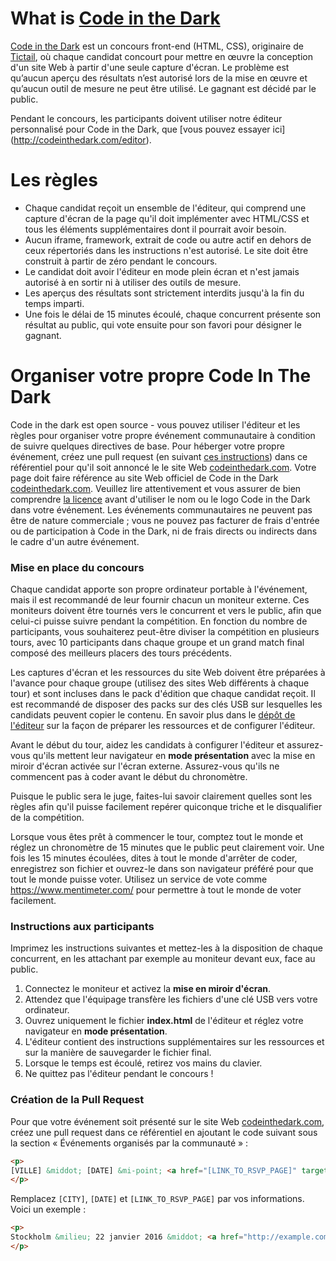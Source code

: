 # What is [Code in the Dark](http://codeinthedark.com)
[Code in the Dark](http://codeinthedark.com) est un concours front-end (HTML, CSS), originaire de [Tictail](https://tictail.com), où chaque candidat concourt pour mettre en œuvre la conception d'un site Web à partir d'une seule capture d'écran. Le problème est qu’aucun aperçu des résultats n’est autorisé lors de la mise en œuvre et qu’aucun outil de mesure ne peut être utilisé. Le gagnant est décidé par le public.

Pendant le concours, les participants doivent utiliser notre éditeur personnalisé pour Code in the Dark, que [vous pouvez essayer ici] (http://codeinthedark.com/editor).

# Les règles
* Chaque candidat reçoit un ensemble de l'éditeur, qui comprend une capture d'écran de la page qu'il doit implémenter avec HTML/CSS et tous les éléments supplémentaires dont il pourrait avoir besoin.
* Aucun iframe, framework, extrait de code ou autre actif en dehors de ceux répertoriés dans les instructions n'est autorisé. Le site doit être construit à partir de zéro pendant le concours.
* Le candidat doit avoir l'éditeur en mode plein écran et n'est jamais autorisé à en sortir ni à utiliser des outils de mesure.
* Les aperçus des résultats sont strictement interdits jusqu'à la fin du temps imparti.
* Une fois le délai de 15 minutes écoulé, chaque concurrent présente son résultat au public, qui vote ensuite pour son favori pour désigner le gagnant.

# Organiser votre propre Code In The Dark 

Code in the dark est open source - vous pouvez utiliser l'éditeur et les règles pour organiser votre propre événement communautaire à condition de suivre quelques directives de base. Pour héberger votre propre événement, créez une pull request (en suivant [ces instructions](https://github.com/codeinthedark/codeinthedark.github.io#creating-the-pull-request)) dans ce référentiel pour qu'il soit annoncé le le site Web [codeinthedark.com](http://codeinthedark.com). Votre page doit faire référence au site Web officiel de Code in the Dark [codeinthedark.com](http://codeinthedark.com). Veuillez lire attentivement et vous assurer de bien comprendre [la licence](https://github.com/codeinthedark/codeinthedark.github.io/blob/master/LICENSE) avant d'utiliser le nom ou le logo Code in the Dark dans votre événement. Les événements communautaires ne peuvent pas être de nature commerciale ; vous ne pouvez pas facturer de frais d'entrée ou de participation à Code in the Dark, ni de frais directs ou indirects dans le cadre d'un autre événement.


### Mise en place du concours
Chaque candidat apporte son propre ordinateur portable à l'événement, mais il est recommandé de leur fournir chacun un moniteur externe. Ces moniteurs doivent être tournés vers le concurrent et vers le public, afin que celui-ci puisse suivre pendant la compétition.
En fonction du nombre de participants, vous souhaiterez peut-être diviser la compétition en plusieurs tours, avec 10 participants dans chaque groupe et un grand match final composé des meilleurs placers des tours précédents.

Les captures d'écran et les ressources du site Web doivent être préparées à l'avance pour chaque groupe (utilisez des sites Web différents à chaque tour) et sont incluses dans le pack d'édition que chaque candidat reçoit. Il est recommandé de disposer des packs sur des clés USB sur lesquelles les candidats peuvent copier le contenu. En savoir plus dans le [dépôt de l'éditeur](https://github.com/codeinthedark/editor) sur la façon de préparer les ressources et de configurer l'éditeur.

Avant le début du tour, aidez les candidats à configurer l'éditeur et assurez-vous qu'ils mettent leur navigateur en **mode présentation** avec la mise en miroir d'écran activée sur l'écran externe. Assurez-vous qu'ils ne commencent pas à coder avant le début du chronomètre.

Puisque le public sera le juge, faites-lui savoir clairement quelles sont les règles afin qu'il puisse facilement repérer quiconque triche et le disqualifier de la compétition.

Lorsque vous êtes prêt à commencer le tour, comptez tout le monde et réglez un chronomètre de 15 minutes que le public peut clairement voir. Une fois les 15 minutes écoulées, dites à tout le monde d'arrêter de coder, enregistrez son fichier et ouvrez-le dans son navigateur préféré pour que tout le monde puisse voter. Utilisez un service de vote comme https://www.mentimeter.com/ pour permettre à tout le monde de voter facilement.

### Instructions aux participants
Imprimez les instructions suivantes et mettez-les à la disposition de chaque concurrent, en les attachant par exemple au moniteur devant eux, face au public.

1. Connectez le moniteur et activez la **mise en miroir d'écran**.
1. Attendez que l'équipage transfère les fichiers d'une clé USB vers votre ordinateur.
1. Ouvrez uniquement le fichier **index.html** de l'éditeur et réglez votre navigateur en **mode présentation**.
1. L'éditeur contient des instructions supplémentaires sur les ressources et sur la manière de sauvegarder le fichier final.
1. Lorsque le temps est écoulé, retirez vos mains du clavier.
1. Ne quittez pas l'éditeur pendant le concours !

### Création de la Pull Request
Pour que votre événement soit présenté sur le site Web [codeinthedark.com](http://codeinthedark.com), créez une pull request dans ce référentiel en ajoutant le code suivant sous la section « Événements organisés par la communauté » :

```html
<p>
[VILLE] &middot; [DATE] &mi-point; <a href="[LINK_TO_RSVP_PAGE]" target="_blank">RSVP</a>
</p>
```

Remplacez `[CITY]`, `[DATE]` et `[LINK_TO_RSVP_PAGE]` par vos informations. Voici un exemple :

```html
<p>
Stockholm &milieu; 22 janvier 2016 &middot; <a href="http://example.com" target="_blank">RSVP</a>
</p>
```
